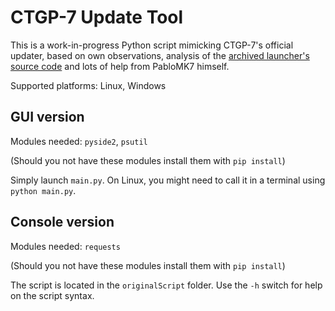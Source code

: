 # CTGP-7 Update Tool

This is a work-in-progress Python script mimicking CTGP-7's official updater, based on own observations, analysis of the [archived launcher's source code](https://github.com/PabloMK7/CTGP-7_Launcher) and lots of help from PabloMK7 himself.

Supported platforms: Linux, Windows

## GUI version

Modules needed: `pyside2`, `psutil`

(Should you not have these modules install them with `pip install`)

Simply launch `main.py`.
On Linux, you might need to call it in a terminal using `python main.py`.

## Console version

Modules needed: `requests`

(Should you not have these modules install them with `pip install`)

The script is located in the `originalScript` folder. Use the `-h` switch for help on the script syntax.
